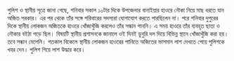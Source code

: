 পুলিশ ও স্থানীয় সূত্রে জানা গেছে, শনিবার সকাল ১০টার দিকে উপজেলার বানাইয়ার হাওরে নৌকা নিয়ে মাছ ধরতে যান অজিত সরকার। এর পর থেকে তাঁর সঙ্গে পরিবারের সদস্যরা যোগাযোগ করতে পারছিলেন না। পরে শনিবার দুপুরের দিকে স্থানীয় লোকজন অজিতকে হাওরে খোঁজাখুঁজি করলেও তাঁর সন্ধান পাননি। এ সময় হাওরে তাঁর ব্যবহৃত ছাতা ও নৌকার বইঠা পড়ে ছিল। বিষয়টি স্থানীয় প্রশাসনকে জানালে ওই দিনই ডুবুরি দল দিয়ে বিভিন্ন স্থানে খোঁজাখুঁজি করা হয়। তবে সন্ধান মেলেনি। গতকাল বিকেলে স্থানীয় লোকজন হাওরের পানিতে অজিতের ভাসমান লাশ দেখতে পেয়ে পুলিশকে খবর দেন। পুলিশ গিয়ে লাশ উদ্ধার করে।
